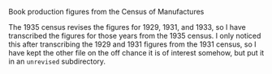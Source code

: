 Book production figures from the Census of Manufactures

The 1935 census revises the figures for 1929, 1931, and 1933, so I have transcribed the figures for those years from the 1935 census. I only noticed this after transcribing the 1929 and 1931 figures from the 1931 census, so I have kept the other file on the off chance it is of interest somehow, but put it in an `unrevised` subdirectory.
